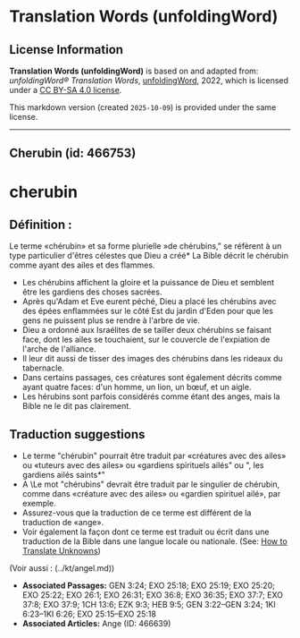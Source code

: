# Translation Words (unfoldingWord)

## License Information

**Translation Words (unfoldingWord)** is based on and adapted from: _unfoldingWord® Translation Words_, [unfoldingWord](https://unfoldingword.org/utw), 2022, which is licensed under a [CC BY-SA 4.0 license](https://creativecommons.org/licenses/by-sa/4.0/legalcode.en).

This markdown version (created `2025-10-09`) is provided under the same license.



--------------------------------

## Cherubin (id: 466753)

cherubin
========

Définition :
------------

Le terme «chérubin» et sa forme plurielle »de chérubins," se réfèrent à un type particulier d'êtres célestes que Dieu a créé\* La Bible décrit le chérubin comme ayant des ailes et des flammes.

* Les chérubins affichent la gloire et la puissance de Dieu et semblent être les gardiens des choses sacrées.
* Après qu'Adam et Eve eurent péché, Dieu a placé les chérubins avec des épées enflammées sur le côté Est du jardin d'Eden pour que les gens ne puissent plus se rendre à l'arbre de vie.
* Dieu a ordonné aux Israélites de se tailler deux chérubins se faisant face, dont les ailes se touchaient, sur le couvercle de l'expiation de l'arche de l'alliance.
* Il leur dit aussi de tisser des images des chérubins dans les rideaux du tabernacle.
* Dans certains passages, ces créatures sont également décrits comme ayant quatre faces: d'un homme, un lion, un bœuf, et un aigle.
* Les hérubins sont parfois considérés comme étant des anges, mais la Bible ne le dit pas clairement.

Traduction suggestions
----------------------

* Le terme "chérubin" pourrait être traduit par «créatures avec des ailes» ou «tuteurs avec des ailes» ou «gardiens spirituels ailés" ou ", les gardiens ailés saints\*"
* A \\Le mot "chérubins" devrait être traduit par le singulier de chérubin, comme dans «créature avec des ailes» ou «gardien spirituel ailé», par exemple.
* Assurez\-vous que la traduction de ce terme est différent de la traduction de «ange».
* Voir également la façon dont ce terme est traduit ou écrit dans une traduction de la Bible dans une langue locale ou nationale. (See: [How to Translate Unknowns](rc://fr/ta/man/translate/translate-unknown))

(Voir aussi : (../kt/angel.md))

* **Associated Passages:** GEN 3:24; EXO 25:18; EXO 25:19; EXO 25:20; EXO 25:22; EXO 26:1; EXO 26:31; EXO 36:8; EXO 36:35; EXO 37:7; EXO 37:8; EXO 37:9; 1CH 13:6; EZK 9:3; HEB 9:5; GEN 3:22–GEN 3:24; 1KI 6:23–1KI 6:26; EXO 25:15–EXO 25:18
* **Associated Articles:** Ange (ID: 466639)

